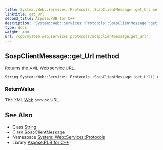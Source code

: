 ```yaml
---
title: System::Web::Services::Protocols::SoapClientMessage::get_Url method
linktitle: get_Url
second_title: Aspose.PUB for C++
description: 'System::Web::Services::Protocols::SoapClientMessage::get_Url method. Returns the XML Web service URL in C++.'
type: docs
weight: 400
url: /cpp/system.web.services.protocols/soapclientmessage/get_url/
---
```

## SoapClientMessage::get_Url method


Returns the XML [Web](../../../system.web/) service URL.

```cpp
String System::Web::Services::Protocols::SoapClientMessage::get_Url() override
```


### ReturnValue

The XML [Web](../../../system.web/) service URL.

## See Also

* Class [String](../../../system/string/)
* Class [SoapClientMessage](../)
* Namespace [System::Web::Services::Protocols](../../)
* Library [Aspose.PUB for C++](../../../)

